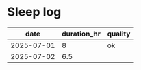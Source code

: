 # Sleep log  
| date | duration_hr | quality |  
|------|-------------|---------|
| 2025-07-01 | 8 | ok |
| 2025-07-02 | 6.5 | |